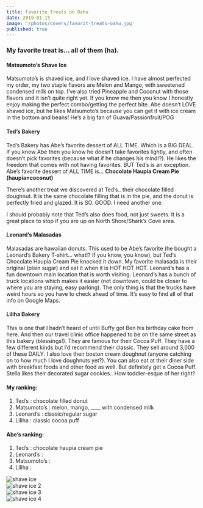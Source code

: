 ```yaml
---
title: Favorite Treats on Oahu
date: 2019-01-15
image: '/photos/covers/favorit-treats-oahu.jpg'
published: true
---
```


### My favorite treat is… all of them (ha).

#### Matsumoto’s Shave Ice

Matsumoto’s is shaved ice, and I love shaved ice.
I have almost perfected my order, my two staple flavors are Melon and Mango, with sweetened condensed milk on top.
I’ve also tried Pineapple and Coconut with those flavors and it isn’t quite right yet.
If you know me then you know I honestly enjoy making the perfect combo/getting the perfect bite.
Abe doesn’t LOVE shaved ice, but he likes Matsumoto’s because you can get it with ice cream in the bottom and beans!
He’s a big fan of Guava/Passionfruit/POG

#### Ted’s Bakery

Ted’s Bakery has Abe’s favorite dessert of ALL TIME. Which is a BIG DEAL.
If you know Abe then you know he doesn’t take favorites lightly, and often doesn’t pick favorites (because what if he changes his mind!?).
He likes the freedom that comes with not having favorites.
BUT Ted’s is an exception.
Abe’s favorite dessert of ALL TIME is… **Chocolate Haupia Cream Pie (haupia=coconut)**

There’s another treat we discovered at Ted’s.. their chocolate filled doughnut.
It is the same chocolate filling that is in the pie, and the donut is perfectly fried and glazed.
It is SO. GOOD. I need another one. 

I should probably note that Ted’s also does food, not just sweets.
It is a great place to stop if you are up on North Shore/Shark’s Cove area. 

#### Leonard’s Malasadas

Malasadas are hawaiian donuts.
This used to be Abe’s favorite (he bought a Leonard’s Bakery T-shirt… what!?
If you know, you know), but Ted’s Chocolate Haupia Cream Pie knocked it down.
My favorite malasada is their original (plain sugar) and eat it when it is HOT HOT HOT.
Leonard’s has a fun downtown main location that is worth visiting.
Leonard’s has a bunch of truck locations which makes it easier (not downtown, could be closer to where you are staying, easy parking).
The only thing is that the trucks have weird hours so you have to check ahead of time.
It’s easy to find all of that info on Google Maps.

#### Liliha Bakery

This is one that I hadn’t heard of until Buffy got Ben his birthday cake from here.
And then our travel clinic office happened to be on the same street as this bakery (blessings!).
They are famous for their Cocoa Puff. They have a few different kinds but I’d recommend their classic.
They sell around 3,000 of these DAILY.
I also love their boston cream doughnut (anyone catching on to how much I love doughnuts yet?).
You can also eat at their diner side with breakfast foods and other food as well.
But definitely get a Cocoa Puff. Stella likes their decorated sugar cookies.. How toddler-esque of her right? 

#### My ranking:
1) Ted’s : chocolate filled donut
2) Matsumoto’s : melon, mango, ____ with condensed milk
3) Leonard’s : classic/regular sugar
4) Liliha : classic cocoa puff

#### Abe’s ranking:
1) Ted’s : chocolate haupia cream pie
2) Leonard’s :
3) Matsumoto’s :
4) Liliha : 

![shave ice](/IMG_1981.JPG)
<br />
![shave ice 2](/IMG_1978.JPG)
<br />
![shave ice 3](/IMG_1983.JPG)
<br />
![shave ice 4](/IMG_2047.JPG)


